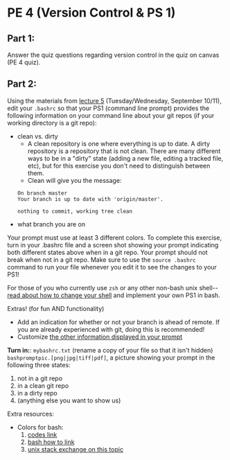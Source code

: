 PE 4 (Version Control & PS 1)
==============

Part 1:  
------

Answer the quiz questions regarding version control in the quiz on canvas (PE 4 quiz).

Part 2:
------
Using the materials from [lecture 5](../lectures/5_coding_bash/bashrc_starter) (Tuesday/Wednesday, September 10/11), edit your `.bashrc` so that your PS1 (command line prompt) provides the following information on your command line about your git repos (if your working directory is a git repo):
- clean vs. dirty
   - A clean repository is one where everything is up to date. A dirty repository is a repository that is not clean. There are many different ways to be in a "dirty" state (adding a new file, editing a tracked file, etc), but for this exercise you don't need to distinguish between them.
   - Clean will give you the message: 
    ```
    On branch master
    Your branch is up to date with 'origin/master'.

    nothing to commit, working tree clean
    ```
- what branch you are on

Your prompt must use at least 3 different colors. To complete this exercise, turn in your .bashrc file and a screen shot showing your prompt indicating both different states above when in a git repo. Your prompt should not break when not in a git repo. Make sure to use the `source .bashrc` command to run your file whenever you edit it to see the changes to your PS1!

For those of you who currently use `zsh` or any other non-bash unix shell--[read about how to change your shell](http://www.peachpit.com/articles/article.aspx?p=659655&seqNum=3) and implement your own PS1 in bash.

Extras! (for fun AND functionality)
- Add an indication for whether or not your branch is ahead of remote. If you are already experienced with git, doing this is recommended!
- Customize [the other information displayed in your prompt](https://ss64.com/bash/syntax-prompt.html)

__Turn in:__:
`mybashrc.txt` (rename a copy of your file so that it isn't hidden)      
`bashpromptpic.[png|jpg|tiff|pdf]`, a picture showing your prompt in the following three states:  
1. not in a git repo
2. in a clean git repo
3. in a dirty repo
4. (anything else you want to show us)

Extra resources:
- Colors for bash:
    1. [codes link](https://misc.flogisoft.com/bash/tip_colors_and_formatting)
    2. [bash how to link](http://tldp.org/HOWTO/Bash-Prompt-HOWTO/x329.html)
    3. [unix stack exchange on this topic](https://unix.stackexchange.com/questions/124407/what-color-codes-can-i-use-in-my-ps1-prompt)
